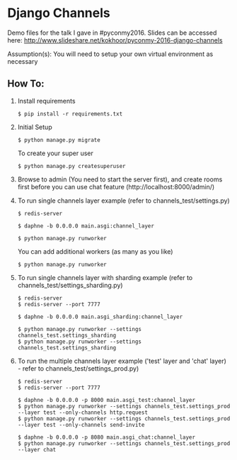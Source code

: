 Django Channels
===
Demo files for the talk I gave in #pyconmy2016.
Slides can be accessed here: http://www.slideshare.net/kokhoor/pyconmy-2016-django-channels

Assumption(s):
You will need to setup your own virtual environment as necessary

How To:
---
1. Install requirements

    ```
    $ pip install -r requirements.txt
    ```

2. Initial Setup

    ```
    $ python manage.py migrate
    ```

    To create your super user

    ```
    $ python manage.py createsuperuser
    ```

3. Browse to admin (You need to start the server first), and create rooms first before you can use chat feature (http://localhost:8000/admin/)

4. To run single channels layer example (refer to channels_test/settings.py)

    ```
    $ redis-server

    $ daphne -b 0.0.0.0 main.asgi:channel_layer

    $ python manage.py runworker
    ```

    You can add additional workers (as many as you like)
    ```
    $ python manage.py runworker
    ```

5. To run single channels layer with sharding example (refer to channels_test/settings_sharding.py)

	```
	$ redis-server
	$ redis-server --port 7777
	
	$ daphne -b 0.0.0.0 main.asgi_sharding:channel_layer
	
	$ python manage.py runworker --settings channels_test.settings_sharding
	$ python manage.py runworker --settings channels_test.settings_sharding
	```

6. To run the multiple channels layer example ('test' layer and 'chat' layer) - refer to channels_test/settings_prod.py)

	```
	$ redis-server
	$ redis-server --port 7777
	
	$ daphne -b 0.0.0.0 -p 8000 main.asgi_test:channel_layer
	$ python manage.py runworker --settings channels_test.settings_prod --layer test --only-channels http.request
	$ python manage.py runworker --settings channels_test.settings_prod --layer test --only-channels send-invite
	
	$ daphne -b 0.0.0.0 -p 8080 main.asgi_chat:channel_layer
	$ python manage.py runworker --settings channels_test.settings_prod --layer chat
	```
